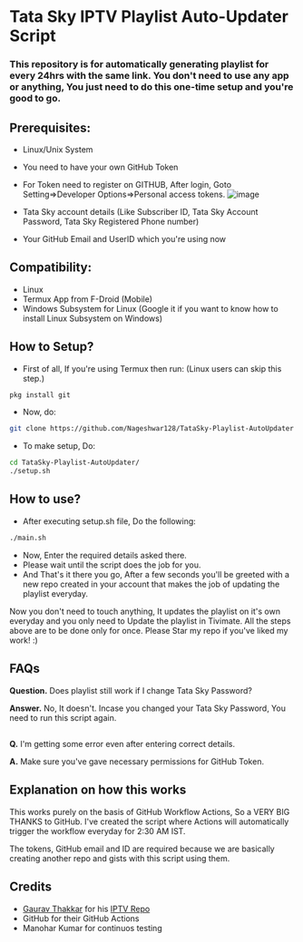 # Tata Sky IPTV Playlist Auto-Updater Script
### This repository is for automatically generating playlist for every 24hrs with the same link. You don't need to use any app or anything, You just need to do this one-time setup and you're good to go.

## Prerequisites:
* Linux/Unix System
* You need to have your own GitHub Token
* For Token need to register on GITHUB, After login, Goto Setting=>Developer Options=>Personal access tokens.
 ![image](https://i.ibb.co/4mrVJpv/Github-Actions.png)

* Tata Sky account details (Like Subscriber ID, Tata Sky Account Password, Tata Sky Registered Phone number)

* Your GitHub Email and UserID which you're using now


## Compatibility:
* Linux
* Termux App from F-Droid (Mobile)
* Windows Subsystem for Linux (Google it if you want to know how to install Linux Subsystem on Windows)

## How to Setup?

* First of all, If you're using Termux then run: (Linux users can skip this step.)
```bash
pkg install git
```
* Now, do:
```bash
git clone https://github.com/Nageshwar128/TataSky-Playlist-AutoUpdater
```

* To make setup, Do:
```bash
cd TataSky-Playlist-AutoUpdater/
./setup.sh
```
## How to use?
* After executing setup.sh file, Do the following:
```bash
./main.sh
```
* Now, Enter the required details asked there.
* Please wait until the script does the job for you.
* And That's it there you go, After a few seconds you'll be greeted with a new repo created in your account that makes the job of updating the playlist everyday.

Now you don't need to touch anything, It updates the playlist on it's own everyday and you only need to Update the playlist in Tivimate.
All the steps above are to be done only for once. Please Star my repo if you've liked my work! :)

## FAQs

**Question.** Does playlist still work if I change Tata Sky Password?

**Answer.** No, It doesn't. Incase you changed your Tata Sky Password, You need to run this script again.
##

**Q.** I'm getting some error even after entering correct details.

**A.** Make sure you've gave necessary permissions for GitHub Token.
##


## Explanation on how this works

This works purely on the basis of GitHub Workflow Actions, So a VERY BIG THANKS to GitHub.
I've created the script where Actions will automatically trigger the workflow everyday for 2:30 AM IST.

The tokens, GitHub email and ID are required because we are basically creating another repo and gists with this script using them.

## Credits

* [Gaurav Thakkar](https://github.com/ForceGT) for his [IPTV Repo](https://github.com/ForceGT/Tata-Sky-IPTV)
* GitHub for their GitHub Actions
* Manohar Kumar for continuos testing




